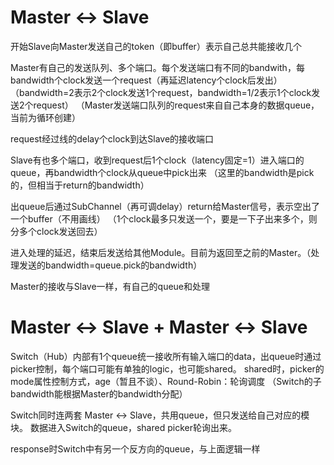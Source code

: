 # Master ↔ Slave

开始Slave向Master发送自己的token（即buffer）表示自己总共能接收几个

Master有自己的发送队列、多个端口。每个发送端口有不同的bandwith，每bandwidth个clock发送一个request（再延迟latency个clock后发出）
（bandwidth=2表示2个clock发送1个request，bandwidth=1/2表示1个clock发送2个request）
（Master发送端口队列的request来自自己本身的数据queue，当前为循环创建）

request经过线的delay个clock到达Slave的接收端口

Slave有也多个端口，收到request后1个clock（latency固定=1）进入端口的queue，再bandwidth个clock从queue中pick出来
（这里的bandwidth是pick的，但相当于return的bandwidth）

出queue后通过SubChannel（再可调delay）return给Master信号，表示空出了一个buffer（不用画线）
（1个clock最多只发送一个，要是一下子出来多个，则分多个clock发送回去）

进入处理的延迟，结束后发送给其他Module。目前为返回至之前的Master。（处理发送的bandwidth=queue.pick的bandwidth）

Master的接收与Slave一样，有自己的queue和处理


# Master ↔ Slave + Master ↔ Slave

Switch（Hub）内部有1个queue统一接收所有输入端口的data，出queue时通过picker控制，每个端口可能有单独的logic，也可能shared。
shared时，picker的mode属性控制方式，age（暂且不谈）、Round-Robin：轮询调度
（Switch的子bandwidth能根据Master的bandwidth分配）

Switch同时连两套 Master ↔ Slave，共用queue，但只发送给自己对应的模块。
数据进入Switch的queue，shared picker轮询出来。

response时Switch中有另一个反方向的queue，与上面逻辑一样
